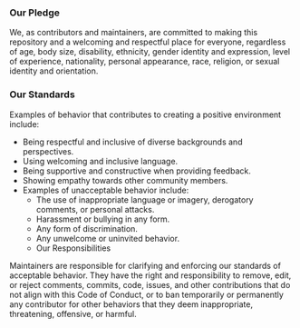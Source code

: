 ### Our Pledge

We, as contributors and maintainers, are committed to making this repository and a welcoming and respectful place for everyone, regardless of age, body size, disability, ethnicity, gender identity and expression, level of experience, nationality, personal appearance, race, religion, or sexual identity and orientation.

### Our Standards

Examples of behavior that contributes to creating a positive environment include:

- Being respectful and inclusive of diverse backgrounds and perspectives.
- Using welcoming and inclusive language.
- Being supportive and constructive when providing feedback.
- Showing empathy towards other community members.
- Examples of unacceptable behavior include:
   - The use of inappropriate language or imagery, derogatory comments, or personal attacks.
   - Harassment or bullying in any form.
   - Any form of discrimination.
   - Any unwelcome or uninvited behavior.
   - Our Responsibilities

Maintainers are responsible for clarifying and enforcing our standards of acceptable behavior. They have the right and responsibility to remove, edit, or reject comments, commits, code, issues, and other contributions that do not align with this Code of Conduct, or to ban temporarily or permanently any contributor for other behaviors that they deem inappropriate, threatening, offensive, or harmful.
